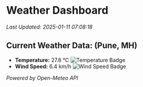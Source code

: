 
# Weather Dashboard

_Last Updated: 2025-01-11 07:08:18_

## Current Weather Data: (Pune, MH)
- **Temperature:** 27.8 °C ![Temperature Badge](https://img.shields.io/badge/Temperature-Medium%20Temp-green)
- **Wind Speed:** 6.4 km/h ![Wind Speed Badge](https://img.shields.io/badge/Wind%20Speed-Low%20Wind-blue)

*Powered by Open-Meteo API*

